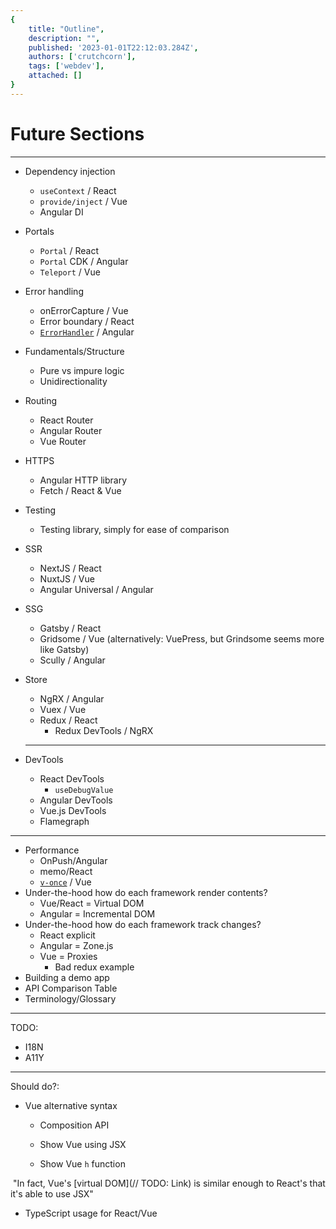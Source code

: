 ```yaml
---
{
    title: "Outline",
    description: "",
    published: '2023-01-01T22:12:03.284Z',
    authors: ['crutchcorn'],
    tags: ['webdev'],
    attached: []
}
---
```


# Future Sections



----------------------------



- Dependency injection
  - `useContext` / React
  - `provide/inject` / Vue
  - Angular DI 

- Portals

  - `Portal` / React
  - `Portal` CDK / Angular
  - `Teleport` / Vue

- Error handling
  - onErrorCapture / Vue
  - Error boundary / React
  - [`ErrorHandler`](https://angular.io/api/core/ErrorHandler) / Angular

- Fundamentals/Structure
  - Pure vs impure logic
  - Unidirectionality

- Routing
  - React Router
  - Angular Router
  - Vue Router

- HTTPS
  - Angular HTTP library
  - Fetch / React & Vue

- Testing
  - Testing library, simply for ease of comparison

- SSR
  - NextJS / React
  - NuxtJS / Vue
  - Angular Universal / Angular

- SSG
  - Gatsby / React
  - Gridsome / Vue (alternatively: VuePress, but Grindsome seems more like Gatsby)
  - Scully / Angular

- Store
  - NgRX / Angular
  - Vuex / Vue
  - Redux / React
    - Redux DevTools / NgRX

  -------

- DevTools

  - React DevTools
    - `useDebugValue`
  - Angular DevTools
  - Vue.js DevTools
  - Flamegraph



------

- Performance
  - OnPush/Angular
  - memo/React
  - [`v-once`](https://vuejs.org/guide/best-practices/performance.html#v-once) / Vue
- Under-the-hood how do each framework render contents?
  - Vue/React = Virtual DOM
  - Angular = Incremental DOM
- Under-the-hood how do each framework track changes?
  - React explicit
  - Angular = Zone.js
  - Vue = Proxies
    - Bad redux example
- Building a demo app
- API Comparison Table
- Terminology/Glossary



----

TODO:

- I18N
- A11Y

------

Should do?:

- Vue alternative syntax

  - Composition API
  - Show Vue using JSX

  - Show Vue `h` function

​	"In fact, Vue's [virtual DOM](// TODO: Link) is similar enough to React's that it's able to use JSX"



- TypeScript usage for React/Vue
